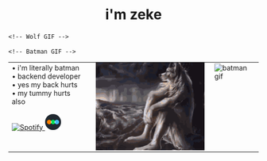 <h1 align="center">i'm zeke</h1>

<table align="center">
  <tr>
    <!-- Text -->
    <td valign="top" style="padding-right: 20px;">
      • i'm literally batman<br>
      • backend developer<br>
      • yes my back hurts<br>
      • my tummy hurts also<br><br>

  <a href="https://open.spotify.com/user/zyyrfd6t6ra1813e8phnxppgz" target="_blank">
    <img src="https://img.icons8.com/ios-filled/50/1DB954/spotify--v1.png" width="32" alt="Spotify"/>
  </a>

  <a href="https://letterboxd.com/zekewyd/" target="_blank">
    <img src="assets/letterboxd.png" width="32" alt="Letterboxd"/>
  </a>
    </td>

    <!-- Wolf GIF -->
  <td valign="top" style="padding: 0 10px;">
    <img src="assets/wolf.gif" width="250" alt="wolf gif"/>
  </td>

    <!-- Batman GIF -->
  <td valign="top" style="padding-left: 10px;">
    <img src="assets/batman.gif" width="250" alt="batman gif"/>
  </td>
  </tr>
</table>
